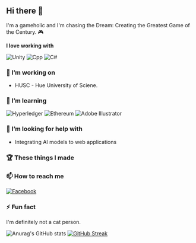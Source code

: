 ## Hi there 👋

I'm a gameholic and I'm chasing the Dream: Creating the Greatest Game of the Century. 🎮

**I love working with**

<div display="flex">
  <img src="https://img.shields.io/badge/unity-000000.svg?style=for-the-badge&logo=unity&logoColor=ffffff" alt="Unity"/>
  <img src="https://img.shields.io/badge/C++-659ad2.svg?style=for-the-badge&logo=cplusplus&logoColor=ffffff" alt="Cpp"/>
  <img src="https://img.shields.io/badge/c%20sharp-953dac.svg?style=for-the-badge&logo=csharp&logoColor=ffffff" alt="C#"/>
</div>

### 🔭 I’m working on

- HUSC - Hue University of Sciene.

### 🌱 I’m learning

<div display="flex">
  <img src="https://img.shields.io/badge/hyperledger-2F3134?style=for-the-badge&logo=hyperledger&logoColor=white" alt="Hyperledger"/>
  <img src="https://img.shields.io/badge/Ethereum-3C3C3D?style=for-the-badge&logo=Ethereum&logoColor=white" alt="Ethereum"/>
  <img src="https://img.shields.io/badge/adobe%20illustrator-%23FF9A00.svg?style=for-the-badge&logo=adobe%20illustrator&logoColor=white" alt="Adobe Illustrator"/>
</div>

### 🤔 I’m looking for help with

- Integrating AI models to web applications

### 🏆 These things I made

### 📫 How to reach me
<div display="flex">
  <a href="https://www.facebook.com/Tizundz/">
    <img src="https://img.shields.io/badge/Facebook-%230077B5.svg?style=for-the-badge&logo=facebook&logoColor=white" alt="Facebook"/>
  </a>
</div>

### ⚡ Fun fact

I'm definitely not a cat person.

![Anurag's GitHub stats](https://github-readme-stats.vercel.app/api?username=Tizun71&show_icons=true)
[![GitHub Streak](https://github-readme-streak-stats.herokuapp.com/?user=Tizun71&theme=dark)](https://git.io/streak-stats)
